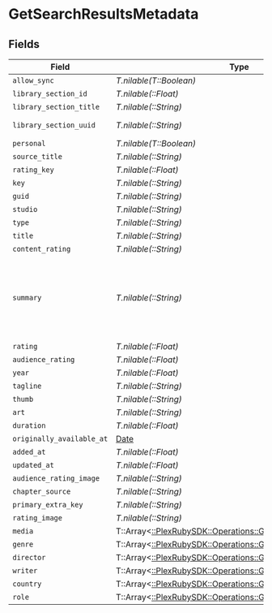 # GetSearchResultsMetadata


## Fields

| Field                                                                                                                                                                                                                                                                                                                 | Type                                                                                                                                                                                                                                                                                                                  | Required                                                                                                                                                                                                                                                                                                              | Description                                                                                                                                                                                                                                                                                                           | Example                                                                                                                                                                                                                                                                                                               |
| --------------------------------------------------------------------------------------------------------------------------------------------------------------------------------------------------------------------------------------------------------------------------------------------------------------------- | --------------------------------------------------------------------------------------------------------------------------------------------------------------------------------------------------------------------------------------------------------------------------------------------------------------------- | --------------------------------------------------------------------------------------------------------------------------------------------------------------------------------------------------------------------------------------------------------------------------------------------------------------------- | --------------------------------------------------------------------------------------------------------------------------------------------------------------------------------------------------------------------------------------------------------------------------------------------------------------------- | --------------------------------------------------------------------------------------------------------------------------------------------------------------------------------------------------------------------------------------------------------------------------------------------------------------------- |
| `allow_sync`                                                                                                                                                                                                                                                                                                          | *T.nilable(T::Boolean)*                                                                                                                                                                                                                                                                                               | :heavy_minus_sign:                                                                                                                                                                                                                                                                                                    | N/A                                                                                                                                                                                                                                                                                                                   |                                                                                                                                                                                                                                                                                                                       |
| `library_section_id`                                                                                                                                                                                                                                                                                                  | *T.nilable(::Float)*                                                                                                                                                                                                                                                                                                  | :heavy_minus_sign:                                                                                                                                                                                                                                                                                                    | N/A                                                                                                                                                                                                                                                                                                                   | 1                                                                                                                                                                                                                                                                                                                     |
| `library_section_title`                                                                                                                                                                                                                                                                                               | *T.nilable(::String)*                                                                                                                                                                                                                                                                                                 | :heavy_minus_sign:                                                                                                                                                                                                                                                                                                    | N/A                                                                                                                                                                                                                                                                                                                   | Movies                                                                                                                                                                                                                                                                                                                |
| `library_section_uuid`                                                                                                                                                                                                                                                                                                | *T.nilable(::String)*                                                                                                                                                                                                                                                                                                 | :heavy_minus_sign:                                                                                                                                                                                                                                                                                                    | N/A                                                                                                                                                                                                                                                                                                                   | 322a231a-b7f7-49f5-920f-14c61199cd30                                                                                                                                                                                                                                                                                  |
| `personal`                                                                                                                                                                                                                                                                                                            | *T.nilable(T::Boolean)*                                                                                                                                                                                                                                                                                               | :heavy_minus_sign:                                                                                                                                                                                                                                                                                                    | N/A                                                                                                                                                                                                                                                                                                                   |                                                                                                                                                                                                                                                                                                                       |
| `source_title`                                                                                                                                                                                                                                                                                                        | *T.nilable(::String)*                                                                                                                                                                                                                                                                                                 | :heavy_minus_sign:                                                                                                                                                                                                                                                                                                    | N/A                                                                                                                                                                                                                                                                                                                   | Hera                                                                                                                                                                                                                                                                                                                  |
| `rating_key`                                                                                                                                                                                                                                                                                                          | *T.nilable(::Float)*                                                                                                                                                                                                                                                                                                  | :heavy_minus_sign:                                                                                                                                                                                                                                                                                                    | N/A                                                                                                                                                                                                                                                                                                                   | 10398                                                                                                                                                                                                                                                                                                                 |
| `key`                                                                                                                                                                                                                                                                                                                 | *T.nilable(::String)*                                                                                                                                                                                                                                                                                                 | :heavy_minus_sign:                                                                                                                                                                                                                                                                                                    | N/A                                                                                                                                                                                                                                                                                                                   | /library/metadata/10398                                                                                                                                                                                                                                                                                               |
| `guid`                                                                                                                                                                                                                                                                                                                | *T.nilable(::String)*                                                                                                                                                                                                                                                                                                 | :heavy_minus_sign:                                                                                                                                                                                                                                                                                                    | N/A                                                                                                                                                                                                                                                                                                                   | plex://movie/5d7768284de0ee001fcc8f52                                                                                                                                                                                                                                                                                 |
| `studio`                                                                                                                                                                                                                                                                                                              | *T.nilable(::String)*                                                                                                                                                                                                                                                                                                 | :heavy_minus_sign:                                                                                                                                                                                                                                                                                                    | N/A                                                                                                                                                                                                                                                                                                                   | Paramount                                                                                                                                                                                                                                                                                                             |
| `type`                                                                                                                                                                                                                                                                                                                | *T.nilable(::String)*                                                                                                                                                                                                                                                                                                 | :heavy_minus_sign:                                                                                                                                                                                                                                                                                                    | N/A                                                                                                                                                                                                                                                                                                                   | movie                                                                                                                                                                                                                                                                                                                 |
| `title`                                                                                                                                                                                                                                                                                                               | *T.nilable(::String)*                                                                                                                                                                                                                                                                                                 | :heavy_minus_sign:                                                                                                                                                                                                                                                                                                    | N/A                                                                                                                                                                                                                                                                                                                   | Mission: Impossible                                                                                                                                                                                                                                                                                                   |
| `content_rating`                                                                                                                                                                                                                                                                                                      | *T.nilable(::String)*                                                                                                                                                                                                                                                                                                 | :heavy_minus_sign:                                                                                                                                                                                                                                                                                                    | N/A                                                                                                                                                                                                                                                                                                                   | PG-13                                                                                                                                                                                                                                                                                                                 |
| `summary`                                                                                                                                                                                                                                                                                                             | *T.nilable(::String)*                                                                                                                                                                                                                                                                                                 | :heavy_minus_sign:                                                                                                                                                                                                                                                                                                    | N/A                                                                                                                                                                                                                                                                                                                   | When Ethan Hunt the leader of a crack espionage team whose perilous operation has gone awry with no explanation discovers that a mole has penetrated the CIA he's surprised to learn that he's the No. 1 suspect. To clear his name Hunt now must ferret out the real double agent and in the process even the score. |
| `rating`                                                                                                                                                                                                                                                                                                              | *T.nilable(::Float)*                                                                                                                                                                                                                                                                                                  | :heavy_minus_sign:                                                                                                                                                                                                                                                                                                    | N/A                                                                                                                                                                                                                                                                                                                   | 6.6                                                                                                                                                                                                                                                                                                                   |
| `audience_rating`                                                                                                                                                                                                                                                                                                     | *T.nilable(::Float)*                                                                                                                                                                                                                                                                                                  | :heavy_minus_sign:                                                                                                                                                                                                                                                                                                    | N/A                                                                                                                                                                                                                                                                                                                   | 7.1                                                                                                                                                                                                                                                                                                                   |
| `year`                                                                                                                                                                                                                                                                                                                | *T.nilable(::Float)*                                                                                                                                                                                                                                                                                                  | :heavy_minus_sign:                                                                                                                                                                                                                                                                                                    | N/A                                                                                                                                                                                                                                                                                                                   | 1996                                                                                                                                                                                                                                                                                                                  |
| `tagline`                                                                                                                                                                                                                                                                                                             | *T.nilable(::String)*                                                                                                                                                                                                                                                                                                 | :heavy_minus_sign:                                                                                                                                                                                                                                                                                                    | N/A                                                                                                                                                                                                                                                                                                                   | Expect the impossible.                                                                                                                                                                                                                                                                                                |
| `thumb`                                                                                                                                                                                                                                                                                                               | *T.nilable(::String)*                                                                                                                                                                                                                                                                                                 | :heavy_minus_sign:                                                                                                                                                                                                                                                                                                    | N/A                                                                                                                                                                                                                                                                                                                   | /library/metadata/10398/thumb/1679505055                                                                                                                                                                                                                                                                              |
| `art`                                                                                                                                                                                                                                                                                                                 | *T.nilable(::String)*                                                                                                                                                                                                                                                                                                 | :heavy_minus_sign:                                                                                                                                                                                                                                                                                                    | N/A                                                                                                                                                                                                                                                                                                                   | /library/metadata/10398/art/1679505055                                                                                                                                                                                                                                                                                |
| `duration`                                                                                                                                                                                                                                                                                                            | *T.nilable(::Float)*                                                                                                                                                                                                                                                                                                  | :heavy_minus_sign:                                                                                                                                                                                                                                                                                                    | N/A                                                                                                                                                                                                                                                                                                                   | 6612628                                                                                                                                                                                                                                                                                                               |
| `originally_available_at`                                                                                                                                                                                                                                                                                             | [Date](https://ruby-doc.org/stdlib-2.6.1/libdoc/date/rdoc/Date.html)                                                                                                                                                                                                                                                  | :heavy_minus_sign:                                                                                                                                                                                                                                                                                                    | N/A                                                                                                                                                                                                                                                                                                                   | 1996-05-22 00:00:00 +0000 UTC                                                                                                                                                                                                                                                                                         |
| `added_at`                                                                                                                                                                                                                                                                                                            | *T.nilable(::Float)*                                                                                                                                                                                                                                                                                                  | :heavy_minus_sign:                                                                                                                                                                                                                                                                                                    | N/A                                                                                                                                                                                                                                                                                                                   | 1589234571                                                                                                                                                                                                                                                                                                            |
| `updated_at`                                                                                                                                                                                                                                                                                                          | *T.nilable(::Float)*                                                                                                                                                                                                                                                                                                  | :heavy_minus_sign:                                                                                                                                                                                                                                                                                                    | N/A                                                                                                                                                                                                                                                                                                                   | 1679505055                                                                                                                                                                                                                                                                                                            |
| `audience_rating_image`                                                                                                                                                                                                                                                                                               | *T.nilable(::String)*                                                                                                                                                                                                                                                                                                 | :heavy_minus_sign:                                                                                                                                                                                                                                                                                                    | N/A                                                                                                                                                                                                                                                                                                                   | rottentomatoes://image.rating.upright                                                                                                                                                                                                                                                                                 |
| `chapter_source`                                                                                                                                                                                                                                                                                                      | *T.nilable(::String)*                                                                                                                                                                                                                                                                                                 | :heavy_minus_sign:                                                                                                                                                                                                                                                                                                    | N/A                                                                                                                                                                                                                                                                                                                   | media                                                                                                                                                                                                                                                                                                                 |
| `primary_extra_key`                                                                                                                                                                                                                                                                                                   | *T.nilable(::String)*                                                                                                                                                                                                                                                                                                 | :heavy_minus_sign:                                                                                                                                                                                                                                                                                                    | N/A                                                                                                                                                                                                                                                                                                                   | /library/metadata/10501                                                                                                                                                                                                                                                                                               |
| `rating_image`                                                                                                                                                                                                                                                                                                        | *T.nilable(::String)*                                                                                                                                                                                                                                                                                                 | :heavy_minus_sign:                                                                                                                                                                                                                                                                                                    | N/A                                                                                                                                                                                                                                                                                                                   | rottentomatoes://image.rating.ripe                                                                                                                                                                                                                                                                                    |
| `media`                                                                                                                                                                                                                                                                                                               | T::Array<[::PlexRubySDK::Operations::GetSearchResultsMedia](../../models/operations/getsearchresultsmedia.md)>                                                                                                                                                                                                        | :heavy_minus_sign:                                                                                                                                                                                                                                                                                                    | N/A                                                                                                                                                                                                                                                                                                                   |                                                                                                                                                                                                                                                                                                                       |
| `genre`                                                                                                                                                                                                                                                                                                               | T::Array<[::PlexRubySDK::Operations::GetSearchResultsGenre](../../models/operations/getsearchresultsgenre.md)>                                                                                                                                                                                                        | :heavy_minus_sign:                                                                                                                                                                                                                                                                                                    | N/A                                                                                                                                                                                                                                                                                                                   |                                                                                                                                                                                                                                                                                                                       |
| `director`                                                                                                                                                                                                                                                                                                            | T::Array<[::PlexRubySDK::Operations::GetSearchResultsDirector](../../models/operations/getsearchresultsdirector.md)>                                                                                                                                                                                                  | :heavy_minus_sign:                                                                                                                                                                                                                                                                                                    | N/A                                                                                                                                                                                                                                                                                                                   |                                                                                                                                                                                                                                                                                                                       |
| `writer`                                                                                                                                                                                                                                                                                                              | T::Array<[::PlexRubySDK::Operations::GetSearchResultsWriter](../../models/operations/getsearchresultswriter.md)>                                                                                                                                                                                                      | :heavy_minus_sign:                                                                                                                                                                                                                                                                                                    | N/A                                                                                                                                                                                                                                                                                                                   |                                                                                                                                                                                                                                                                                                                       |
| `country`                                                                                                                                                                                                                                                                                                             | T::Array<[::PlexRubySDK::Operations::GetSearchResultsCountry](../../models/operations/getsearchresultscountry.md)>                                                                                                                                                                                                    | :heavy_minus_sign:                                                                                                                                                                                                                                                                                                    | N/A                                                                                                                                                                                                                                                                                                                   |                                                                                                                                                                                                                                                                                                                       |
| `role`                                                                                                                                                                                                                                                                                                                | T::Array<[::PlexRubySDK::Operations::GetSearchResultsRole](../../models/operations/getsearchresultsrole.md)>                                                                                                                                                                                                          | :heavy_minus_sign:                                                                                                                                                                                                                                                                                                    | N/A                                                                                                                                                                                                                                                                                                                   |                                                                                                                                                                                                                                                                                                                       |